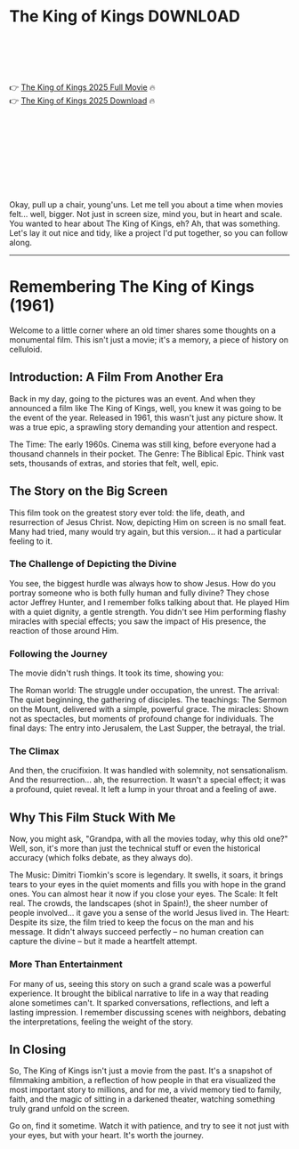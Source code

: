 # The King of Kings D0WNL0AD

<br><br><br><br>


👉 <a href="https://Kevin-whistsourmigirl1971.github.io/kpyixegrbs/">The King of Kings 2025 Full Movie</a> 🔥
<br>
👉 <a href="https://Kevin-whistsourmigirl1971.github.io/kpyixegrbs/">The King of Kings 2025 Download</a> 🔥


<br><br><br><br><br><br><br><br>


Okay, pull up a chair, young'uns. Let me tell you about a time when movies felt... well, bigger. Not just in screen size, mind you, but in heart and scale. You wanted to hear about The King of Kings, eh? Ah, that was something. Let's lay it out nice and tidy, like a project I'd put together, so you can follow along.

---

# Remembering The King of Kings (1961)

Welcome to a little corner where an old timer shares some thoughts on a monumental film. This isn't just a movie; it's a memory, a piece of history on celluloid.

## Introduction: A Film From Another Era

Back in my day, going to the pictures was an event. And when they announced a film like The King of Kings, well, you knew it was going to be the event of the year. Released in 1961, this wasn't just any picture show. It was a true epic, a sprawling story demanding your attention and respect.

   The Time: The early 1960s. Cinema was still king, before everyone had a thousand channels in their pocket.
   The Genre: The Biblical Epic. Think vast sets, thousands of extras, and stories that felt, well, epic.

## The Story on the Big Screen

This film took on the greatest story ever told: the life, death, and resurrection of Jesus Christ. Now, depicting Him on screen is no small feat. Many had tried, many would try again, but this version... it had a particular feeling to it.

### The Challenge of Depicting the Divine

You see, the biggest hurdle was always how to show Jesus. How do you portray someone who is both fully human and fully divine? They chose actor Jeffrey Hunter, and I remember folks talking about that. He played Him with a quiet dignity, a gentle strength. You didn't see Him performing flashy miracles with special effects; you saw the impact of His presence, the reaction of those around Him.

### Following the Journey

The movie didn't rush things. It took its time, showing you:

   The Roman world: The struggle under occupation, the unrest.
   The arrival: The quiet beginning, the gathering of disciples.
   The teachings: The Sermon on the Mount, delivered with a simple, powerful grace.
   The miracles: Shown not as spectacles, but moments of profound change for individuals.
   The final days: The entry into Jerusalem, the Last Supper, the betrayal, the trial.

### The Climax

And then, the crucifixion. It was handled with solemnity, not sensationalism. And the resurrection... ah, the resurrection. It wasn't a special effect; it was a profound, quiet reveal. It left a lump in your throat and a feeling of awe.

## Why This Film Stuck With Me

Now, you might ask, "Grandpa, with all the movies today, why this old one?" Well, son, it's more than just the technical stuff or even the historical accuracy (which folks debate, as they always do).

   The Music: Dimitri Tiomkin's score is legendary. It swells, it soars, it brings tears to your eyes in the quiet moments and fills you with hope in the grand ones. You can almost hear it now if you close your eyes.
   The Scale: It felt real. The crowds, the landscapes (shot in Spain!), the sheer number of people involved... it gave you a sense of the world Jesus lived in.
   The Heart: Despite its size, the film tried to keep the focus on the man and his message. It didn't always succeed perfectly – no human creation can capture the divine – but it made a heartfelt attempt.

### More Than Entertainment

For many of us, seeing this story on such a grand scale was a powerful experience. It brought the biblical narrative to life in a way that reading alone sometimes can't. It sparked conversations, reflections, and left a lasting impression. I remember discussing scenes with neighbors, debating the interpretations, feeling the weight of the story.

## In Closing

So, The King of Kings isn't just a movie from the past. It's a snapshot of filmmaking ambition, a reflection of how people in that era visualized the most important story to millions, and for me, a vivid memory tied to family, faith, and the magic of sitting in a darkened theater, watching something truly grand unfold on the screen.

Go on, find it sometime. Watch it with patience, and try to see it not just with your eyes, but with your heart. It's worth the journey.


